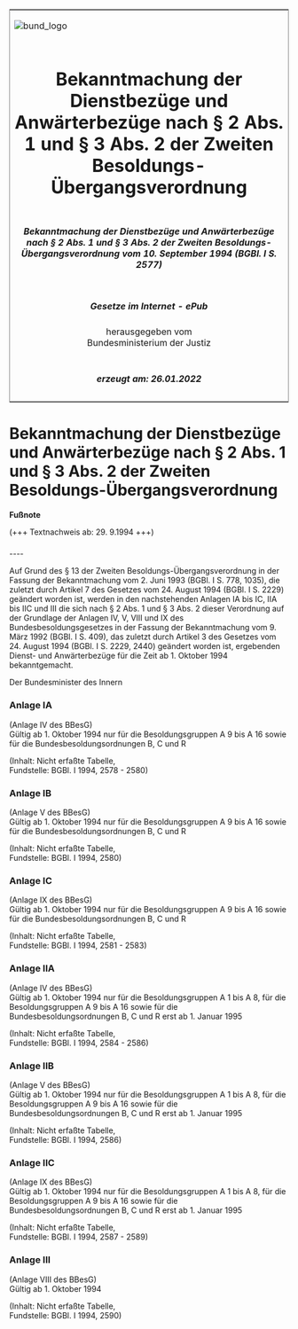 <span id="DECKBLATT.html"></span>

<table border="0" frame="border" width="100%">

<tr valign="top">

<td align="left">

![bund\_logo](BfJ_2021_Web_de_de.gif)

</td>

<td align="right">

 

</td>

</tr>

<tr align="center" valign="middle">

<td colspan="2">

# Bekanntmachung der Dienstbezüge und Anwärterbezüge nach § 2 Abs. 1 und § 3 Abs. 2 der Zweiten Besoldungs-Übergangsverordnung

</td>

</tr>

<tr align="center" valign="middle">

<td colspan="2">

##### Bekanntmachung der Dienstbezüge und Anwärterbezüge nach § 2 Abs. 1 und § 3 Abs. 2 der Zweiten Besoldungs-Übergangsverordnung vom 10. September 1994 (BGBl. I S. 2577)

</td>

</tr>

<tr align="center" valign="middle">

<td colspan="2">

  
  

##### Gesetze im Internet - ePub  
  
herausgegeben vom  
Bundesministerium der Justiz

</td>

</tr>

<tr align="center" valign="bottom">

<td colspan="2">

  
  

##### erzeugt am: 26.01.2022

</td>

</tr>

</table>

<span id="BJNR257700994.html"></span>

# Bekanntmachung der Dienstbezüge und Anwärterbezüge nach § 2 Abs. 1 und § 3 Abs. 2 der Zweiten Besoldungs-Übergangsverordnung

<div>

  
**Fußnote**

<div class="jnhtml">

<div>

<div class="jurAbsatz">

(+++ Textnachweis ab: 29. 9.1994 +++)

</div>

</div>

</div>

</div>

<span id="BJNR257700994BJNE000100320.html"></span>

###   
\----

<div>

<div class="jnhtml">

<div>

<div class="jurAbsatz">

Auf Grund des § 13 der Zweiten Besoldungs-Übergangsverordnung in der
Fassung der Bekanntmachung vom 2. Juni 1993 (BGBl. I S. 778, 1035), die
zuletzt durch Artikel 7 des Gesetzes vom 24. August 1994 (BGBl. I S.
2229) geändert worden ist, werden in den nachstehenden Anlagen IA bis
IC, IIA bis IIC und III die sich nach § 2 Abs. 1 und § 3 Abs. 2 dieser
Verordnung auf der Grundlage der Anlagen IV, V, VIII und IX des
Bundesbesoldungsgesetzes in der Fassung der Bekanntmachung vom 9. März
1992 (BGBl. I S. 409), das zuletzt durch Artikel 3 des Gesetzes vom 24.
August 1994 (BGBl. I S. 2229, 2440) geändert worden ist, ergebenden
Dienst- und Anwärterbezüge für die Zeit ab 1. Oktober 1994
bekanntgemacht.

</div>

<div class="jurAbsatz">

<span class="SP">Der Bundesminister des Innern</span>

</div>

</div>

</div>

</div>

<span id="BJNR257700994BJNE000200320.html"></span>

### Anlage IA  
(Anlage IV des BBesG)  
Gültig ab 1. Oktober 1994 nur für die Besoldungsgruppen A 9 bis A 16 sowie für die Bundesbesoldungsordnungen B, C und R

<div>

<div class="jnhtml">

<div>

<div class="jurAbsatz">

<div class="kommentar_Fundstelle">

(Inhalt: Nicht erfaßte Tabelle,  
Fundstelle: BGBl. I 1994, 2578 - 2580)

</div>

</div>

</div>

</div>

</div>

<span id="BJNR257700994BJNE000300320.html"></span>

### Anlage IB  
(Anlage V des BBesG)  
Gültig ab 1. Oktober 1994 nur für die Besoldungsgruppen A 9 bis A 16 sowie für die Bundesbesoldungsordnungen B, C und R

<div>

<div class="jnhtml">

<div>

<div class="jurAbsatz">

<div class="kommentar_Fundstelle">

(Inhalt: Nicht erfaßte Tabelle,  
Fundstelle: BGBl. I 1994, 2580)

</div>

</div>

</div>

</div>

</div>

<span id="BJNR257700994BJNE000400320.html"></span>

### Anlage IC  
(Anlage IX des BBesG)  
Gültig ab 1. Oktober 1994 nur für die Besoldungsgruppen A 9 bis A 16 sowie für die Bundesbesoldungsordnungen B, C und R

<div>

<div class="jnhtml">

<div>

<div class="jurAbsatz">

<div class="kommentar_Fundstelle">

(Inhalt: Nicht erfaßte Tabelle,  
Fundstelle: BGBl. I 1994, 2581 - 2583)

</div>

</div>

</div>

</div>

</div>

<span id="BJNR257700994BJNE000500320.html"></span>

### Anlage IIA  
(Anlage IV des BBesG)  
Gültig ab 1. Oktober 1994 nur für die Besoldungsgruppen A 1 bis A 8, für die Besoldungsgruppen A 9 bis A 16 sowie für die Bundesbesoldungsordnungen B, C und R erst ab 1. Januar 1995

<div>

<div class="jnhtml">

<div>

<div class="jurAbsatz">

<div class="kommentar_Fundstelle">

(Inhalt: Nicht erfaßte Tabelle,  
Fundstelle: BGBl. I 1994, 2584 - 2586)

</div>

</div>

</div>

</div>

</div>

<span id="BJNR257700994BJNE000600320.html"></span>

### Anlage IIB  
(Anlage V des BBesG)  
Gültig ab 1. Oktober 1994 nur für die Besoldungsgruppen A 1 bis A 8, für die Besoldungsgruppen A 9 bis A 16 sowie für die Bundesbesoldungsordnungen B, C und R erst ab 1. Januar 1995

<div>

<div class="jnhtml">

<div>

<div class="jurAbsatz">

<div class="kommentar_Fundstelle">

(Inhalt: Nicht erfaßte Tabelle,  
Fundstelle: BGBl. I 1994, 2586)

</div>

</div>

</div>

</div>

</div>

<span id="BJNR257700994BJNE000700320.html"></span>

### Anlage IIC  
(Anlage IX des BBesG)  
Gültig ab 1. Oktober 1994 nur für die Besoldungsgruppen A 1 bis A 8, für die Besoldungsgruppen A 9 bis A 16 sowie für die Bundesbesoldungsordnungen B, C und R erst ab 1. Januar 1995

<div>

<div class="jnhtml">

<div>

<div class="jurAbsatz">

<div class="kommentar_Fundstelle">

(Inhalt: Nicht erfaßte Tabelle,  
Fundstelle: BGBl. I 1994, 2587 - 2589)

</div>

</div>

</div>

</div>

</div>

<span id="BJNR257700994BJNE000800320.html"></span>

### Anlage III  
(Anlage VIII des BBesG)  
Gültig ab 1. Oktober 1994

<div>

<div class="jnhtml">

<div>

<div class="jurAbsatz">

<div class="kommentar_Fundstelle">

(Inhalt: Nicht erfaßte Tabelle,  
Fundstelle: BGBl. I 1994, 2590)

</div>

</div>

</div>

</div>

</div>
